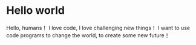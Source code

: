 # Hello world

 Hello, humans！
I love code, I love challenging new things！
I want to use code programs to change the world, to create some new future！
